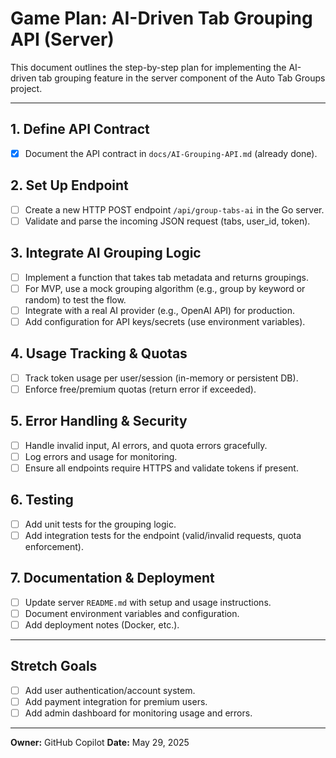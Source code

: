 # Game Plan: AI-Driven Tab Grouping API (Server)

This document outlines the step-by-step plan for implementing the AI-driven tab grouping feature in the server component of the Auto Tab Groups project.

---

## 1. Define API Contract

- [x] Document the API contract in `docs/AI-Grouping-API.md` (already done).

## 2. Set Up Endpoint

- [ ] Create a new HTTP POST endpoint `/api/group-tabs-ai` in the Go server.
- [ ] Validate and parse the incoming JSON request (tabs, user_id, token).

## 3. Integrate AI Grouping Logic

- [ ] Implement a function that takes tab metadata and returns groupings.
- [ ] For MVP, use a mock grouping algorithm (e.g., group by keyword or random) to test the flow.
- [ ] Integrate with a real AI provider (e.g., OpenAI API) for production.
- [ ] Add configuration for API keys/secrets (use environment variables).

## 4. Usage Tracking & Quotas

- [ ] Track token usage per user/session (in-memory or persistent DB).
- [ ] Enforce free/premium quotas (return error if exceeded).

## 5. Error Handling & Security

- [ ] Handle invalid input, AI errors, and quota errors gracefully.
- [ ] Log errors and usage for monitoring.
- [ ] Ensure all endpoints require HTTPS and validate tokens if present.

## 6. Testing

- [ ] Add unit tests for the grouping logic.
- [ ] Add integration tests for the endpoint (valid/invalid requests, quota enforcement).

## 7. Documentation & Deployment

- [ ] Update server `README.md` with setup and usage instructions.
- [ ] Document environment variables and configuration.
- [ ] Add deployment notes (Docker, etc.).

---

## Stretch Goals

- [ ] Add user authentication/account system.
- [ ] Add payment integration for premium users.
- [ ] Add admin dashboard for monitoring usage and errors.

---

**Owner:** GitHub Copilot
**Date:** May 29, 2025
